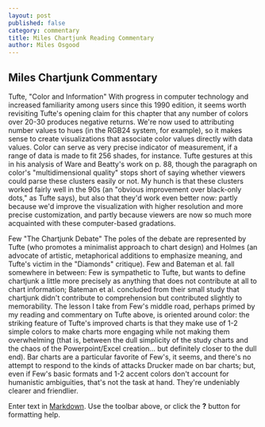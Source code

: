 ```yaml
---
layout: post
published: false
category: commentary
title: Miles Chartjunk Reading Commentary
author: Miles Osgood
---
```

## Miles Chartjunk Commentary

Tufte, "Color and Information"
With progress in computer technology and increased familiarity among users since this 1990 edition, it seems worth revisiting Tufte's opening claim for this chapter that any number of colors over 20-30 produces negative returns. We're now used to attributing number values to hues (in the RGB24 system, for example), so it makes sense to create visualizations that associate color values directly with data values. Color can serve as very precise indicator of measurement, if a range of data is made to fit 256 shades, for instance. Tufte gestures at this in his analysis of Ware and Beatty's work on p. 88, though the paragraph on color's "multidimensional quality" stops short of saying whether viewers could parse these clusters easily or not. My hunch is that these clusters worked fairly well in the 90s (an "obvious improvement over black-only dots," as Tufte says), but also that they'd work even better now: partly because we'd improve the visualization with higher resolution and more precise customization, and partly because viewers are now so much more acquainted with these computer-based gradations.

Few "The Chartjunk Debate"
The poles of the debate are represented by Tufte (who promotes a minimalist approach to chart design) and Holmes (an advocate of artistic, metaphorical additions to emphasize meaning, and Tufte's victim in the "Diamonds" critique). Few and Bateman et al. fall somewhere in between: Few is sympathetic to Tufte, but wants to define chartjunk a little more precisely as anything that does not contribute at all to chart information; Bateman et al. concluded from their small study that chartjunk didn't contribute to comprehension but contributed slightly to memorability. The lesson I take from Few's middle road, perhaps primed by my reading and commentary on Tufte above, is oriented around color: the striking feature of Tufte's improved charts is that they make use of 1-2 simple colors to make charts more engaging while not making them overwhelming (that is, between the dull simplicity of the study charts and the chaos of the Powerpoint/Excel creation... but definitely closer to the dull end). Bar charts are a particular favorite of Few's, it seems, and there's no attempt to respond to the kinds of attacks Drucker made on bar charts; but, even if Few's basic formats and 1-2 accent colors don't account for humanistic ambiguities, that's not the task at hand. They're undeniably clearer and friendlier.

Enter text in [Markdown](http://daringfireball.net/projects/markdown/). Use the toolbar above, or click the **?** button for formatting help.
